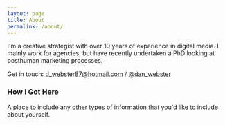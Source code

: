 ```yaml
---
layout: page
title: About
permalink: /about/
---
```

I'm a creative strategist with over 10 years of experience in digital media. I mainly work for agencies, but have recently undertaken a PhD looking at posthuman marketing processes. 

Get in touch: [d_webster87@hotmail.com](mailto:d_webster87@hotmail.com) / [@dan_webster](https://twitter.com/dan_webster)

### How I Got Here

A place to include any other types of information that you'd like to include about yourself.



